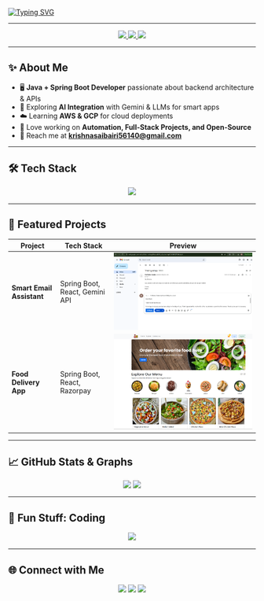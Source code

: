 <!-- 🚀 Next-Gen GitHub Profile README -->

<!-- Animated Typing Header -->
[![Typing SVG](https://readme-typing-svg.herokuapp.com?font=Fira+Code&size=24&duration=3000&pause=500&color=00F9FF&center=true&vCenter=true&width=700&lines=Hey+There!+I'm+Krishnasai+Bairi;Welcome+to+my+corner+of+the+internet+✨;Java+%26+Spring+Boot+Developer;Full-Stack+%7C+AI+%7C+Cloud+Enthusiast)](https://git.io/typing-svg)

---

<!-- Social Badges -->
<p align="center">
  <a href="https://linkedin.com/in/krishnasai-bairi-5ba4b3194">
    <img src="https://img.shields.io/badge/-LinkedIn-blue?style=for-the-badge&logo=Linkedin&logoColor=white"/>
  </a>
  <a href="mailto:krishnasaibairi56140@gmail.com">
    <img src="https://img.shields.io/badge/-Gmail-D14836?style=for-the-badge&logo=Gmail&logoColor=white"/>
  </a>
  <a href="assets/krishnasaibairi-resume.pdf" target="_blank">
    <img src="https://img.shields.io/badge/Resume-PDF-blue?style=for-the-badge&logo=AdobeAcrobat&logoColor=white"/>
  </a>
</p>

---

## ✨ About Me  
- 🖥️ **Java + Spring Boot Developer** passionate about backend architecture & APIs  
- 🤖 Exploring **AI Integration** with Gemini & LLMs for smart apps  
- ☁️ Learning **AWS & GCP** for cloud deployments  
- 🚀 Love working on **Automation, Full-Stack Projects, and Open-Source**  
- 💌 Reach me at **krishnasaibairi56140@gmail.com**

---

## 🛠 Tech Stack  
<p align="center">
  <img src="https://skillicons.dev/icons?i=java,spring,react,mysql,mongodb,aws,gcp,git,github,python,html,css,js,docker" />
</p>

---

## 🎥 Featured Projects

| Project | Tech Stack | Preview |
|---------|------------|---------|
| **Smart Email Assistant** | Spring Boot, React, Gemini API | ![Smart Email](images/SmartEmailAssistant.png) |
| **Food Delivery App** | Spring Boot, React, Razorpay | ![Food Delivery](images/online-food-delivery-application-preview.png) |

---

## 📈 GitHub Stats & Graphs  
<p align="center">
  <img src="https://github-readme-stats.vercel.app/api?username=bairisai&show_icons=true&theme=tokyonight&count_private=true" height="180em"/>
  <img src="https://github-readme-streak-stats.herokuapp.com/?user=bairisai&theme=tokyonight" height="180em"/>
</p>

---

## 🎯 Fun Stuff: Coding
<p align="center">
  <img src="https://media.giphy.com/media/qgQUggAC3Pfv687qPC/giphy.gif" width="300"/>
</p>

---

## 🌐 Connect with Me  
<p align="center">
  <a href="https://linkedin.com/in/krishnasai-bairi-5ba4b3194"><img src="https://img.icons8.com/color/48/000000/linkedin.png"/></a>
  <a href="mailto:krishnasaibairi56140@gmail.com"><img src="https://img.icons8.com/color/48/000000/gmail-new.png"/></a>
  <a href="https://github.com/bairisai"><img src="https://img.icons8.com/glyph-neue/48/000000/github.png"/></a>
</p>
